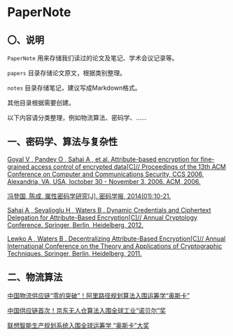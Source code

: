 # PaperNote

## 〇、说明

`PaperNote`
用来存储我们读过的论文及笔记、学术会议记录等。

`papers`
目录存储论文原文，根据类别整理。

`notes`
目录存储笔记，建议写成Markdown格式。

其他目录根据需要创建。

以下内容请分类整理，例如物流算法、密码学、……

## 一、密码学、算法与复杂性

[Goyal V , Pandey O , Sahai A , et al. Attribute-based encryption for fine-grained access control of encrypted data[C]// Proceedings of the 13th ACM Conference on Computer and Communications Security, CCS 2006, Alexandria, VA, USA, Ioctober 30 - November 3, 2006. ACM, 2006.](https://github.com/XINKINGBO-1206/papernote/blob/main/papers/%e5%af%86%e7%a0%81%e5%ad%a6%e3%80%81%e7%ae%97%e6%b3%95%e4%b8%8e%e5%a4%8d%e6%9d%82%e6%80%a7/Attribute-Based%20Encryption%20for%20Fine-Grained%20Access%20Control%20of%20Encrypted%20Data.pdf)

[冯登国, 陈成. 属性密码学研究[J]. 密码学报, 2014(01):10-21.](https://github.com/XINKINGBO-1206/papernote/blob/main/papers/%e5%af%86%e7%a0%81%e5%ad%a6%e3%80%81%e7%ae%97%e6%b3%95%e4%b8%8e%e5%a4%8d%e6%9d%82%e6%80%a7/%e5%b1%9e%e6%80%a7%e5%af%86%e7%a0%81%e5%ad%a6%e7%a0%94%e7%a9%b6.pdf)

[Sahai A , Seyalioglu H , Waters B . Dynamic Credentials and Ciphertext Delegation for Attribute-Based Encryption[C]// Annual Cryptology Conference. Springer, Berlin, Heidelberg, 2012.](https://github.com/XINKINGBO-1206/papernote/blob/main/papers/%e5%af%86%e7%a0%81%e5%ad%a6%e3%80%81%e7%ae%97%e6%b3%95%e4%b8%8e%e5%a4%8d%e6%9d%82%e6%80%a7/Dynamic%20Credentials%20and%20Ciphertext%20Delegation%20for%20Attribute-Based%20Encryption.pdf)

[Lewko A , Waters B . Decentralizing Attribute-Based Encryption[C]// Annual International Conference on the Theory and Applications of Cryptographic Techniques. Springer, Berlin, Heidelberg, 2011.](https://github.com/XINKINGBO-1206/papernote/blob/main/papers/%e5%af%86%e7%a0%81%e5%ad%a6%e3%80%81%e7%ae%97%e6%b3%95%e4%b8%8e%e5%a4%8d%e6%9d%82%e6%80%a7/Decentralizing%20Attribute-Based%20Encryption.pdf)

## 二、物流算法
[中国物流供应链“零的突破”！阿里路径规划算法入围运筹学“奥斯卡”](https://mp.weixin.qq.com/s?__biz=MzIzNjc1NzUzMw==&mid=2247565751&idx=1&sn=6892753040f4f948ae39ecd6ed569cfe&chksm=e8d176c5dfa6ffd3fc99a70916f7eae699dab419049aa40e4fac46bc9b06bf6902f79337d517&mpshare=1&scene=1&srcid=0116YNmmARGFgbuyU8rU8byI&sharer_sharetime=1610850966931&sharer_shareid=cb3e32726918e6e934b66dd9f2d1cc87&key=6735c73474262b5aeb101293d48d4fd8a57bcfa09e5d01d522c620ba057fcd194edc69f18ca1b5adb7056506846eb302e9cc4071c33d7f6d81f27f53cb81f82d74af8c303638f08dc986594e327823dee1cbb416b76ecca93393d18365fcee47d39e0e104698d299d93be51cfa66ea098e68c7eeebe155abfea3bca9f9f57111&ascene=1&uin=MjcxNDc4OTYxMw%3D%3D&devicetype=Windows+7&version=63000039&lang=zh_CN&exportkey=AyPWDmKvQvxOWvroVOPh4Og%3D&pass_ticket=UFZdDd6G5FuE%2BdCFfXKOzwONFWo89VKwLnw1%2B9N11gQLVPVA0t%2BZ2owYp91dCnGm&wx_header=0)

[中国供应链首次！京东无人仓算法入围全球工业“诺贝尔”奖](https://mp.weixin.qq.com/s?__biz=MjM5MjYyMTA2Nw==&mid=2649840610&idx=2&sn=771068f380b0a4d418440da1cbe95f6b&chksm=bea68c8689d1059079cdcf17a140ce42c1ff7ba84281b2528075f37f279caf7eeb0a2ed52ca4&mpshare=1&scene=1&srcid=0115qIbqhqX3ls83daCAUbQb&sharer_sharetime=1610858701639&sharer_shareid=cb3e32726918e6e934b66dd9f2d1cc87&key=2a6c777690db2e4dd82fa9cc15aaec5e26d787d978b120591fa43c407ef775daae0eb7872335cc795058c9ece423863ea822ecb0cf3f574218b6299dde4fbe8473d7ae18fdb1545af0f7aadb19a799ffc939021e5b1e68318cbeba28c0e6d17be5ad8d8c142f8416b13fadd7fb6f4da61b631144593d2185f7b983acf2f8f7be&ascene=1&uin=MjcxNDc4OTYxMw%3D%3D&devicetype=Windows+7&version=63000039&lang=zh_CN&exportkey=A1ZQlc9O0wOLSqIAZ15qtpQ%3D&pass_ticket=UFZdDd6G5FuE%2BdCFfXKOzwONFWo89VKwLnw1%2B9N11gQLVPVA0t%2BZ2owYp91dCnGm&wx_header=0)

[联想智能生产规划系统入围全球运筹学 “奥斯卡”大奖](https://mp.weixin.qq.com/s?__biz=MzI0NzYyNzczNQ==&mid=2247486684&idx=1&sn=c9b32f1d5faa0cb7d2bf764d784d1a62&chksm=e9ac6664dedbef724d068fe63ecde49252baafe015949e6003de50856be45cf8174ed4dafecb&mpshare=1&scene=1&srcid=0115XfAEUqOXOpJDiTSBM0uF&sharer_sharetime=1610858736657&sharer_shareid=cb3e32726918e6e934b66dd9f2d1cc87&key=2a6c777690db2e4d233fc5e4c01418b23eed36677becf4795ccb41ccc985a71944e60365678063a361705d72f3c39b92369d5b933d5a7f351a1914e44aa3a4f3ce5e206ff80fe6db57ef4358ee2e0cd999372ec4719648115d884bd87094e2126e884074a3abf3e8439950ae2cce7bb3436a83fa1673e04b3eb46c4f02e03df2&ascene=1&uin=MjcxNDc4OTYxMw%3D%3D&devicetype=Windows+7&version=63000039&lang=zh_CN&exportkey=A7HNIHr0u%2Fw9dyKSQEFw05k%3D&pass_ticket=UFZdDd6G5FuE%2BdCFfXKOzwONFWo89VKwLnw1%2B9N11gQLVPVA0t%2BZ2owYp91dCnGm&wx_header=0)